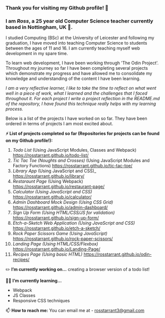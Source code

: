 ### Thank you for visiting my Github profile! 👋 
### I am _Ross_, a 25 year old Computer Science teacher currently based in Nottingham, UK :european_castle:.

I studied Computing (BSc) at the University of Leicester and following my graduation, I have moved into teaching Computer Science to students between the ages of 11 and 16. I am currently teaching myself web development in my spare time.

To learn web development, I have been working through 'The Odin Project'. Throughout my journey so far I have been completing several projects which demonstrate my progress and have allowed me to consolidate my knowledge and understanding of the content I have been learning. 

_I am a very reflective learner, I like to take the time to reflect on what went well in a piece of work, what I learned and the challenges that I faced throughout it. For each project I write a project reflection in the README.md of the repository, I have found this technique really helps with my learning process._

Below is a list of the projects I have worked on so far. They have been ordered in terms of projects I am most excited about.

**⚡ List of projects completed so far (Repositories for projects can be found on my Github profile!):**
1. _Todo List_ (Using JavaScript Modules, Classes and Webpack) https://rosstarrant.github.io/todo-list/
2. _Tic Tac Toe (Noughts and Crosses)_ (Using JavaScript Modules and Factory Functions) https://rosstarrant.github.io/tic-tac-toe/
3. _Library App_ (Using JavaScript and CSS)_ https://rosstarrant.github.io/library/
4. _Restaraunt Page_ (Using Webpack) https://rosstarrant.github.io/restaurant-page/
5. _Calculator (Using JavaScript and CSS)_ https://rosstarrant.github.io/calculator/
6. _Admin Dashboard Mock Design (Using CSS Grid)_ https://rosstarrant.github.io/admin-dashboard/
7. _Sign Up Form (Using HTML/CSS/JS for validation)_ https://rosstarrant.github.io/sign-up-form/
8. _Etch-a-Sketch Web Application (Using JavaScript and CSS)_ https://rosstarrant.github.io/etch-a-sketch/
9. _Rock Paper Scissors Game (Using JavaScript)_ https://rosstarrant.github.io/rock-paper-scissors/
10. _Landing Page (Using HTML/CSS/Flexbox)_ https://rosstarrant.github.io/Landing-Page/
11. _Recipes Page (Using basic HTML)_ https://rosstarrant.github.io/odin-recipes/

:pencil2: **I’m currently working on...** creating a browser version of a todo list!

:man_student: **I’m currently learning...** 
- Webpack
- JS Classes
- Responsive CSS techniques

📫 **How to reach me:** You can email me at - rosstarrant3@gmail.com

